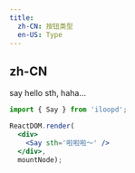 ```yaml
---
title:
  zh-CN: 按钮类型
  en-US: Type
---
```


## zh-CN

say hello sth, haha...

````jsx
import { Say } from 'iloopd';

ReactDOM.render(
  <div>
    <Say sth='啦啦啦～' />
  </div>,
  mountNode);
````
